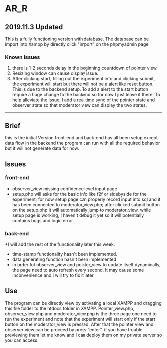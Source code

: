 # AR_R

## 2019.11.3 Updated

This is a fully functioning version with database.
The database can be import into Xampp by directly click "import" on the phpmyadmin page

### Known Issues

1. there is 1-2 seconds delay in the beginning countdown of pointer view.
2. Resizing window can cause display issue. 
3. After clicking start, filling out the experiment info and clicking submit, the experiment will start but there will not be a alert like reset button. This is due to the backend setup. To add a alert to the start button require a huge change to the backend so for now I just leave it there. To help alleviate the issue, I add a real time sync of the pointer state and observer state so that moderator view can display the two states. 
   





---------------------------------------------------------
## Brief
this is the initial Version
front-end and back-end has all been setup except data flow in the backend
the program can run with all the required behavior but it will not generate data for now. 

## Issues
### front-end
- observer_view missing confidence level input page
- setup.php will asks for the basic info like f2f or sidebyside for the experiment; for now setup page can properly record input into sql
and it has been connected to moderator_view.php; after clicked submit button on the setup.php it will automatically jump to moderator_view.
while setup page is working, I haven't debug it yet so it will potentially contains bugs and logic error.

### back-end
*I will add the rest of the functionality later this week. 

- time-stamp functionality hasn't been implemented.
- data generating function hasn't been implemented 
- in order fot observer_view and pointer_view to update itself dynamically, the page need to auto refresh every second. 
It may cause some inconvenience  and i will try to fix it later


## Use
The program can be directly view by activating a local XAMPP and dragging this file folder to the htdocs folder in XAMPP. 
Pointer_view.php, observer_view.php and moderator_view.php is the three page one need to run the experiment 
and note that the experiment will start only if the start button on the moderator_view is pressed. 
After that the pointer view and observer view can be proceed by press “enter”. 
if you have trouble previewing them let me know and I can deploy them on my private server so you can access. 
